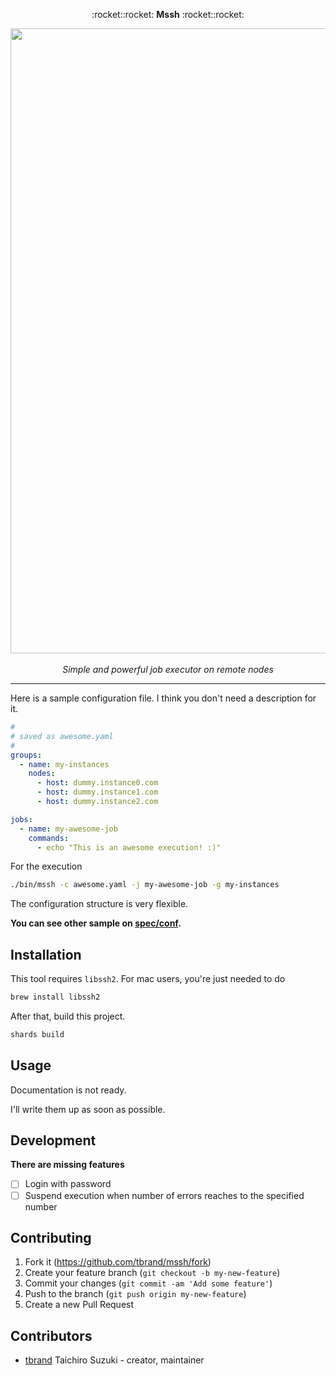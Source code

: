 <p align="center">
  :rocket::rocket: <b>Mssh</b> :rocket::rocket:
</p>

<p align="center">
  <img src="https://user-images.githubusercontent.com/3483230/42132471-7e8fff0a-7d53-11e8-99a6-7df22e38d941.gif" width="1000"/>
  <br>
  <br>
  <i>Simple and powerful job executor on remote nodes</i>
</p>

---

Here is a sample configuration file. I think you don't need a description for it.
```yaml
#
# saved as awesome.yaml
#
groups:
  - name: my-instances
    nodes:
      - host: dummy.instance0.com
      - host: dummy.instance1.com
      - host: dummy.instance2.com

jobs:
  - name: my-awesome-job
    commands:
      - echo "This is an awesome execution! :)"
```

For the execution
```bash
./bin/mssh -c awesome.yaml -j my-awesome-job -g my-instances
```

The configuration structure is very flexible. 

**You can see other sample on [spec/conf]().**

## Installation

This tool requires `libssh2`. For mac users, you're just needed to do
```bash
brew install libssh2
```

After that, build this project.
```bash
shards build
```

## Usage

Documentation is not ready.

I'll write them up as soon as possible.

## Development

**There are missing features**
- [ ] Login with password
- [ ] Suspend execution when number of errors reaches to the specified number

## Contributing

1. Fork it (<https://github.com/tbrand/mssh/fork>)
2. Create your feature branch (`git checkout -b my-new-feature`)
3. Commit your changes (`git commit -am 'Add some feature'`)
4. Push to the branch (`git push origin my-new-feature`)
5. Create a new Pull Request

## Contributors

- [tbrand](https://github.com/tbrand) Taichiro Suzuki - creator, maintainer
